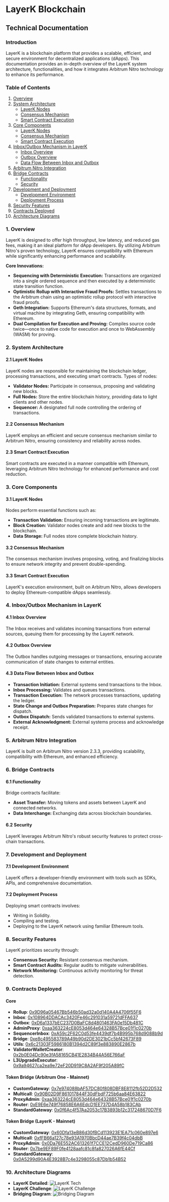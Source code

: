 # LayerK Blockchain

## Technical Documentation

### Introduction
LayerK is a blockchain platform that provides a scalable, efficient, and secure environment for decentralized applications (dApps). This documentation provides an in-depth overview of the LayerK system architecture, functionalities, and how it integrates Arbitrum Nitro technology to enhance its performance.

### Table of Contents
1. [Overview](#1-overview)
2. [System Architecture](#2-system-architecture)
    - [LayerK Nodes](#21-layerk-nodes)
    - [Consensus Mechanism](#22-consensus-mechanism)
    - [Smart Contract Execution](#23-smart-contract-execution)
3. [Core Components](#3-core-components)
    - [LayerK Nodes](#31-layerk-nodes)
    - [Consensus Mechanism](#32-consensus-mechanism)
    - [Smart Contract Execution](#33-smart-contract-execution)
4. [Inbox/Outbox Mechanism in LayerK](#4-inboxoutbox-mechanism-in-layerk)
    - [Inbox Overview](#41-inbox-overview)
    - [Outbox Overview](#42-outbox-overview)
    - [Data Flow Between Inbox and Outbox](#43-data-flow-between-inbox-and-outbox)
5. [Arbitrum Nitro Integration](#5-arbitrum-nitro-integration)
6. [Bridge Contracts](#6-bridge-contracts)
    - [Functionality](#61-functionality)
    - [Security](#62-security)
7. [Development and Deployment](#7-development-and-deployment)
    - [Development Environment](#71-development-environment)
    - [Deployment Process](#72-deployment-process)
8. [Security Features](#8-security-features)
9. [Contracts Deployed](#9-contracts-deployed)
10. [Architecture Diagrams](#10-architecture-diagrams)

### 1. Overview
LayerK is designed to offer high throughput, low latency, and reduced gas fees, making it an ideal platform for dApp developers. By utilizing Arbitrum Nitro's proven technology, LayerK ensures compatibility with Ethereum while significantly enhancing performance and scalability.

**Core Innovations:**
- **Sequencing with Deterministic Execution:** Transactions are organized into a single ordered sequence and then executed by a deterministic state transition function.
- **Optimistic Rollup with Interactive Fraud Proofs:** Settles transactions to the Arbitrum chain using an optimistic rollup protocol with interactive fraud proofs.
- **Geth Integration:** Supports Ethereum's data structures, formats, and virtual machine by integrating Geth, ensuring compatibility with Ethereum.
- **Dual Compilation for Execution and Proving:** Compiles source code twice—once to native code for execution and once to WebAssembly (WASM) for proving.

### 2. System Architecture

#### 2.1 LayerK Nodes
LayerK nodes are responsible for maintaining the blockchain ledger, processing transactions, and executing smart contracts. Types of nodes:
- **Validator Nodes:** Participate in consensus, proposing and validating new blocks.
- **Full Nodes:** Store the entire blockchain history, providing data to light clients and other nodes.
- **Sequencer:** A designated full node controlling the ordering of transactions.

#### 2.2 Consensus Mechanism
LayerK employs an efficient and secure consensus mechanism similar to Arbitrum Nitro, ensuring consistency and reliability across nodes.

#### 2.3 Smart Contract Execution
Smart contracts are executed in a manner compatible with Ethereum, leveraging Arbitrum Nitro technology for enhanced performance and cost reduction.

### 3. Core Components

#### 3.1 LayerK Nodes
Nodes perform essential functions such as:
- **Transaction Validation:** Ensuring incoming transactions are legitimate.
- **Block Creation:** Validator nodes create and add new blocks to the blockchain.
- **Data Storage:** Full nodes store complete blockchain history.

#### 3.2 Consensus Mechanism
The consensus mechanism involves proposing, voting, and finalizing blocks to ensure network integrity and prevent double-spending.

#### 3.3 Smart Contract Execution
LayerK's execution environment, built on Arbitrum Nitro, allows developers to deploy Ethereum-compatible dApps seamlessly.

### 4. Inbox/Outbox Mechanism in LayerK

#### 4.1 Inbox Overview
The Inbox receives and validates incoming transactions from external sources, queuing them for processing by the LayerK network.

#### 4.2 Outbox Overview
The Outbox handles outgoing messages or transactions, ensuring accurate communication of state changes to external entities.

#### 4.3 Data Flow Between Inbox and Outbox
- **Transaction Initiation:** External systems send transactions to the Inbox.
- **Inbox Processing:** Validates and queues transactions.
- **Transaction Execution:** The network processes transactions, updating the ledger.
- **State Change and Outbox Preparation:** Prepares state changes for dispatch.
- **Outbox Dispatch:** Sends validated transactions to external systems.
- **External Acknowledgment:** External systems process and acknowledge receipt.

### 5. Arbitrum Nitro Integration
LayerK is built on Arbitrum Nitro version 2.3.3, providing scalability, compatibility with Ethereum, and enhanced efficiency.

### 6. Bridge Contracts

#### 6.1 Functionality
Bridge contracts facilitate:
- **Asset Transfer:** Moving tokens and assets between LayerK and connected networks.
- **Data Interchange:** Exchanging data across blockchain boundaries.

#### 6.2 Security
LayerK leverages Arbitrum Nitro's robust security features to protect cross-chain transactions.

### 7. Development and Deployment

#### 7.1 Development Environment
LayerK offers a developer-friendly environment with tools such as SDKs, APIs, and comprehensive documentation.

#### 7.2 Deployment Process
Deploying smart contracts involves:
- Writing in Solidity.
- Compiling and testing.
- Deploying to the LayerK network using familiar Ethereum tools.

### 8. Security Features
LayerK prioritizes security through:
- **Consensus Security:** Resistant consensus mechanism.
- **Smart Contract Audits:** Regular audits to mitigate vulnerabilities.
- **Network Monitoring:** Continuous activity monitoring for threat detection.

### 9. Contracts Deployed

#### Core
- **Rollup**: [0x9D96a05467Bb546b50ad32a0d140A4A4706f55F6](https://arbiscan.io/address/0x9D96a05467Bb546b50ad32a0d140A4A4706f55F6)
- **Inbox**: [0x108964DDACAc3420Fe46c291031a59721dFFA637](https://arbiscan.io/address/0x108964DDACAc3420Fe46c291031a59721dFFA637)
- **Outbox**: [0xD6a1337bEC237D0BaFC8d4801463FA0e15Db481C](https://arbiscan.io/address/0xD6a1337bEC237D0BaFC8d4801463FA0e15Db481C)
- **AdminProxy**: [0xaa363224cE8053d464e64328B57Bce01f1c0270b](https://arbiscan.io/address/0xaa363224cE8053d464e64328B57Bce01f1c0270b)
- **SequencerInbox**: [0xA59c2F62C0d53fe4439df7b4B995b768d9088b9d](https://arbiscan.io/address/0xA59c2F62C0d53fe4439df7b4B995b768d9088b9d)
- **Bridge**: [0xe8c495583789A49b90d2DE3021bCc5bf42673F89](https://arbiscan.io/address/0xe8c495583789A49b90d2DE3021bCc5bf42673F89)
- **Utils**: [0x6c21303F5986180B1394d2C89f3e883890E2867b](https://arbiscan.io/address/0x6c21303F5986180B1394d2C89f3e883890E2867b)
- **ValidatorWalletCreator**: [0x2b0E04Dc90e3fA58165CB41E2834B44A56E766aF](https://arbiscan.io/address/0x2b0E04Dc90e3fA58165CB41E2834B44A56E766aF)
- **L3UpgradeExecutor**: [0x9a94627ca2ea9e72eF20D919C8A2AF9f205A89fC](https://arbiscan.io/address/0x9a94627ca2ea9e72eF20D919C8A2AF9f205A89fC)

#### Token Bridge (Arbitrum One - Mainnet)
- **CustomGateway**: [0x7e974088bAF57DC80f808DBF8E8112fb52D2D532](https://arbiscan.io/address/0x7e974088bAF57DC80f808DBF8E8112fb52D2D532)
- **Multicall**: [0x90B02D9F861017844F30dFbdF725b6aa84E63822](https://arbiscan.io/address/0x90B02D9F861017844F30dFbdF725b6aa84E63822)
- **ProxyAdmin**: [0xaa363224cE8053d464e64328B57Bce01f1c0270b](https://arbiscan.io/address/0xaa363224cE8053d464e64328B57Bce01f1c0270b)
- **Router**: [0xE9E6e749f76858E6A6EdcD1EE737D4A58b183CAb](https://arbiscan.io/address/0xE9E6e749f76858E6A6EdcD1EE737D4A58b183CAb)
- **StandardGateway**: [0x0f6Ac4f57Aa2053c17B3893b12c317248670D7F6](https://arbiscan.io/address/0x0f6Ac4f57Aa2053c17B3893b12c317248670D7F6)

#### Token Bridge (LayerK - Mainnet)
- **CustomGateway**: [0x60Dfa13eB86d30fBCd113923E1EA71c060e897e6](https://explorer.layerk.com/address/0x60Dfa13eB86d30fBCd113923E1EA71c060e897e6)
- **Multicall**: [0xfFB66a127c78e93A1970BbcD44ae7B39f4c04dbB](https://explorer.layerk.com/address/0xfFB66a127c78e93A1970BbcD44ae7B39f4c04dbB)
- **ProxyAdmin**: [0x0Da76E552AC613261f7CCE12CedD960De719Ca86](https://explorer.layerk.com/address/0x0Da76E552AC613261f7CCE12CedD960De719Ca86)
- **Router**: [0x7be9EF89F0fe4128aafc81c8fa827026A6fE44Cf](https://explorer.layerk.com/address/0x7be9EF89F0fe4128aafc81c8fa827026A6fE44Cf)
- **StandardGateway**: [0x0A5299d90A4E3928B7c4e3298055c87Db1b54B52](https://explorer.layerk.com/address/0x0A5299d90A4E3928B7c4e3298055c87Db1b54B52)

### 10. Architecture Diagrams

- **LayerK Detailed**: ![LayerK Tech](https://github.com/LayerK/LayerK-Blockchain/blob/main/diagrams/layerk-tech.svg)
- **LayerK Challenge**: ![LayerK Challenge](https://github.com/LayerK/LayerK-Blockchain/blob/main/diagrams/Layerk-challenge.png)
- **Bridging Diagram**: ![Bridging Diagram](https://github.com/LayerK/LayerK-Blockchain/blob/main/diagrams/bridging-diagram.svg)
